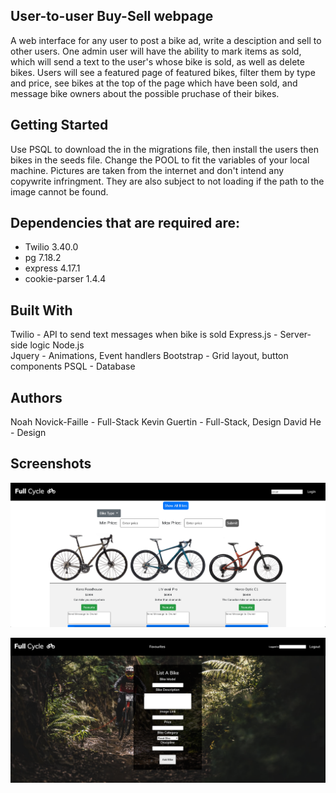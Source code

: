 ## User-to-user Buy-Sell webpage

A web interface for any user to post a bike ad, write a desciption and sell to other users. One admin user will have the ability to mark items as sold, which will send a text to the user's whose bike is sold, as well as delete bikes. Users will see a featured page of featured bikes, filter them by type and price, see bikes at the top of the page which have been sold, and message bike owners about the possible pruchase of their bikes.

## Getting Started

Use PSQL to download the in the migrations file, then install the users then bikes in the seeds file. Change the POOL to fit the variables of your local machine. Pictures are taken from the internet and don't intend any copywrite infringment. They are also subject to not loading if the path to the image cannot be found.

## Dependencies that are required are:

- Twilio 3.40.0
- pg 7.18.2
- express 4.17.1
- cookie-parser 1.4.4

## Built With

Twilio - API to send text messages when bike is sold
Express.js - Server-side logic
Node.js  
Jquery - Animations, Event handlers
Bootstrap - Grid layout, button components
PSQL - Database

## Authors

Noah Novick-Faille - Full-Stack
Kevin Guertin - Full-Stack, Design
David He - Design

## Screenshots

!["View of Homepage"](https://github.com/noahnovickf/midterm/blob/master/public/images/Screen%20Shot%202020-03-13%20at%2010.52.02%20AM.png)

!["View of add bike form"](https://github.com/noahnovickf/midterm/blob/master/public/images/Screen%20Shot%202020-03-13%20at%2010.52.27%20AM.png)
